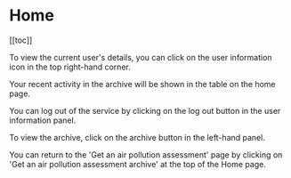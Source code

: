 # Home

[[toc]]

To view the current user's details, you can click on the user information icon in the top right-hand corner.

Your recent activity in the archive will be shown in the table on the home page.

You can log out of the service by clicking on the log out button in the user information panel.

To view the archive, click on the archive button in the left-hand panel.

You can return to the 'Get an air pollution assessment' page by clicking on 'Get an air pollution assessment archive' at the top of the Home page.

